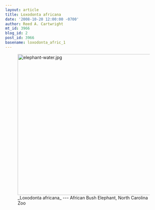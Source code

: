 ```yaml
---
layout: article
title: Loxodonta africana
date: '2008-10-20 12:00:00 -0700'
author: Reed A. Cartwright
mt_id: 3966
blog_id: 2
post_id: 3966
basename: loxodonta_afric_1
---
```

<figure>
<a href="http://en.wikipedia.org/wiki/African_Bush_Elephant"><img src="http://pandasthumb.org/archives/2008/09/20/elephant-water.jpg" alt="elephant-water.jpg" width="600" height="450" /></a>
<figcaption markdown="span">
_Loxodonta africana_ --- African Bush Elephant, North Carolina Zoo

</figcaption>
</figure>
